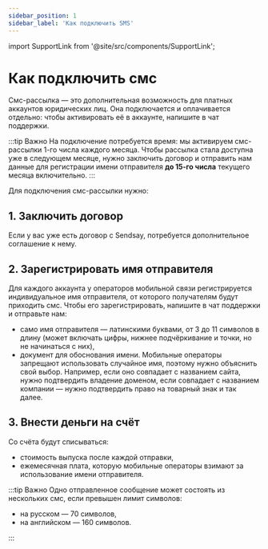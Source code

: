 ```yaml
---
sidebar_position: 1
sidebar_label: 'Как подключить SMS'
---
```


import SupportLink from '@site/src/components/SupportLink';

# Как подключить смс

Смс-рассылка — это дополнительная возможность для платных аккаунтов юридических лиц. Она подключается и оплачивается отдельно: чтобы активировать её в аккаунте, <SupportLink>напишите в чат поддержки</SupportLink>.

:::tip Важно
На подключение потребуется время: мы активируем смс-рассылки 1-го числа каждого месяца. Чтобы рассылка стала доступна уже в следующем месяце, нужно заключить договор и отправить нам данные для регистрации имени отправителя **до 15-го числа** текущего месяца включительно.
:::

Для подключения смс-рассылки нужно:

## 1. Заключить договор

Если у вас уже есть договор с Sendsay, потребуется дополнительное соглашение к нему.

## 2. Зарегистрировать имя отправителя

Для каждого аккаунта у операторов мобильной связи регистрируется индивидуальное имя отправителя, от которого получателям будут приходить смс. Чтобы его зарегистрировать, <SupportLink>напишите в чат поддержки</SupportLink> и отправьте нам:

- само имя отправителя — латинскими буквами, от 3 до 11 символов в длину (может включать цифры, нижнее подчёркивание и точки, но не начинаться с них),
- документ для обоснования имени. Мобильные операторы запрещают использовать случайное имя, поэтому нужно объяснить свой выбор. Например, если оно совпадает с названием сайта, нужно подтвердить владение доменом, если совпадает с названием компании — нужно подтвердить право на товарный знак и так далее.

## 3. Внести деньги на счёт

Со счёта будут списываться:

- стоимость выпуска после каждой отправки,
- ежемесячная плата, которую мобильные операторы взимают за использование имени отправителя.

:::tip Важно
Одно отправленное сообщение может состоять из нескольких смс, если превышен лимит символов:

- на русском — 70 символов,
- на английском — 160 символов.

:::
